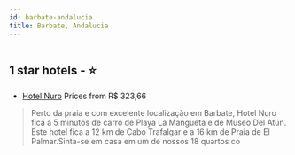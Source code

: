 ```yaml
---
id: barbate-andalucia
title: Barbate, Andalucia
---
```


<center><img src="https://i.travelapi.com/hotels/6000000/5210000/5205900/5205804/f90a85fb_z.jpg" alt="" /></center>


##  1 star hotels - ⭐️

-    [Hotel Nuro](https://www.hurb.com/br/aud/https://www.hurb.com/br/hotels/barbate/hotel-nuro-HT-OGDS?cmp=18055) Prices from R$ 323,66
   > Perto da praia e com excelente localização em Barbate, Hotel Nuro fica a 5 minutos de carro de Playa La Mangueta e de Museo Del Atún.  Este hotel fica a 12 km de Cabo Trafalgar e a 16 km de Praia de El Palmar.Sinta-se em casa em um de nossos 18 quartos co
